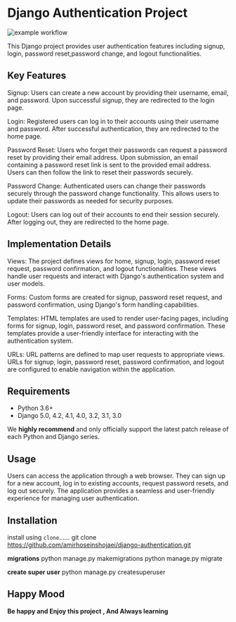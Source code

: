 # Django Authentication Project
![example workflow](https://github.com/github/docs/actions/workflows/main.yml/badge.svg)

This Django project provides user authentication features including signup, login, password reset,password change, and logout functionalities.

## Key Features

Signup: Users can create a new account by providing their username, email, and password. Upon successful signup, they are redirected to the login page.

Login: Registered users can log in to their accounts using their username and password. After successful authentication, they are redirected to the home page.

Password Reset: Users who forget their passwords can request a password reset by providing their email address. Upon submission, an email containing a password reset link is sent to the provided email address. Users can then follow the link to reset their passwords securely.

Password Change: Authenticated users can change their passwords securely through the password change functionality. This allows users to update their passwords as needed for security purposes.

Logout: Users can log out of their accounts to end their session securely. After logging out, they are redirected to the home page.

## Implementation Details

Views: The project defines views for home, signup, login, password reset request, password confirmation, and logout functionalities. These views handle user requests and interact with Django's authentication system and user models.

Forms: Custom forms are created for signup, password reset request, and password confirmation, using Django's form handling capabilities.

Templates: HTML templates are used to render user-facing pages, including forms for signup, login, password reset, and password confirmation. These templates provide a user-friendly interface for interacting with the authentication system.

URLs: URL patterns are defined to map user requests to appropriate views. URLs for signup, login, password reset, password confirmation, and logout are configured to enable navigation within the application.

## Requirements

* Python 3.6+
* Django 5.0, 4.2, 4.1, 4.0, 3.2, 3.1, 3.0

We **highly recommend** and only officially support the latest patch release of
each Python and Django series.

## Usage

Users can access the application through a web browser. They can sign up for a new account, log in to existing accounts, request password resets, and log out securely. The application provides a seamless and user-friendly experience for managing user authentication.

## Installation

install using `clone`......
        git clone https://github.com/amirhoseinshojaei/django-authentication.git

**migrations**
        python manage.py makemigrations
        python manage.py migrate

**create super user** 
        python manage.py createsuperuser

## Happy Mood

**Be happy and Enjoy this project , And Always learning**

